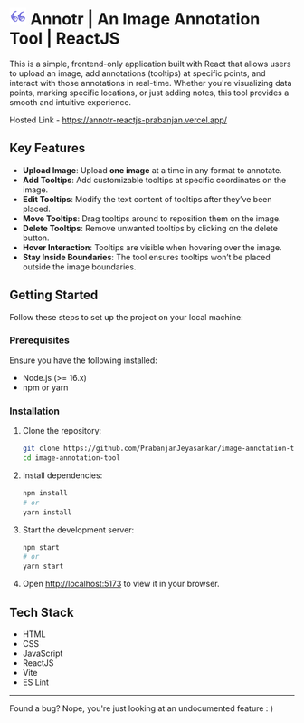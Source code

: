 
# ![app logo](/src/assets/images/annotr_logo.png) Annotr | An Image Annotation Tool | ReactJS

This is a simple, frontend-only application built with React that allows users to upload an image, add annotations (tooltips) at specific points, and interact with those annotations in real-time. Whether you're visualizing data points, marking specific locations, or just adding notes, this tool provides a smooth and intuitive experience.

Hosted Link - https://annotr-reactjs-prabanjan.vercel.app/


## Key Features
- **Upload Image**: Upload **one image** at a time in any format to annotate.
- **Add Tooltips**: Add customizable tooltips at specific coordinates on the image.
- **Edit Tooltips**: Modify the text content of tooltips after they’ve been placed.
- **Move Tooltips**: Drag tooltips around to reposition them on the image.
- **Delete Tooltips**: Remove unwanted tooltips by clicking on the delete button.
- **Hover Interaction**: Tooltips are visible when hovering over the image.
- **Stay Inside Boundaries**: The tool ensures tooltips won’t be placed outside the image boundaries.


## Getting Started
Follow these steps to set up the project on your local machine:

### Prerequisites
Ensure you have the following installed:
- Node.js (>= 16.x)
- npm or yarn

### Installation
1. Clone the repository:
   ```bash
   git clone https://github.com/PrabanjanJeyasankar/image-annotation-tool.git
   cd image-annotation-tool
   ```

2. Install dependencies:
   ```bash
   npm install
   # or
   yarn install
   ```

3. Start the development server:
   ```bash
   npm start
   # or
   yarn start
   ```

4. Open [http://localhost:5173](http://localhost:5173) to view it in your browser.



## Tech Stack
- HTML
- CSS
- JavaScript
- ReactJS
- Vite
- ES Lint


-----


Found a bug? Nope, you're just looking at an undocumented feature : )
